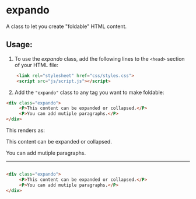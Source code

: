 # expando


A class to let you create "foldable" HTML content.

## Usage:

1. To use the *expando* class, add the following lines to the `<head>` section of your HTML file:

```html
    <link rel="stylesheet" href="css/styles.css">
    <script src="js/script.js"></script>
```


2. Add the `"expando"` class to any tag you want to make foldable:

```html
<div class="expando">
     <P>This content can be expanded or collapsed.</P>
     <P>You can add mutiple paragraphs.</P>
</div>
```

This renders as:

<div class="expando">
     <P>This content can be expanded or collapsed.</P>
     <P>You can add mutiple paragraphs.</P>
</div>

<HR NOSHADE>


```html

<div class="expando">
     <P>This content can be expanded or collapsed.</P>
     <P>You can add mutiple paragraphs.</P>
</div>
```

